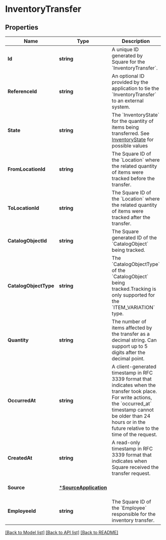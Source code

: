 # InventoryTransfer

## Properties
Name | Type | Description | Notes
------------ | ------------- | ------------- | -------------
**Id** | **string** | A unique ID generated by Square for the &#x60;InventoryTransfer&#x60;. | [optional] [default to null]
**ReferenceId** | **string** | An optional ID provided by the application to tie the &#x60;InventoryTransfer&#x60; to an external system. | [optional] [default to null]
**State** | **string** | The &#x60;InventoryState&#x60; for the quantity of items being transferred. See [InventoryState](#type-inventorystate) for possible values | [optional] [default to null]
**FromLocationId** | **string** | The Square ID of the &#x60;Location&#x60; where the related quantity of items were tracked before the transfer. | [optional] [default to null]
**ToLocationId** | **string** | The Square ID of the &#x60;Location&#x60; where the related quantity of items were tracked after the transfer. | [optional] [default to null]
**CatalogObjectId** | **string** | The Square generated ID of the &#x60;CatalogObject&#x60; being tracked. | [optional] [default to null]
**CatalogObjectType** | **string** | The &#x60;CatalogObjectType&#x60; of the &#x60;CatalogObject&#x60; being tracked.Tracking is only supported for the &#x60;ITEM_VARIATION&#x60; type. | [optional] [default to null]
**Quantity** | **string** | The number of items affected by the transfer as a decimal string. Can support up to 5 digits after the decimal point. | [optional] [default to null]
**OccurredAt** | **string** | A client-generated timestamp in RFC 3339 format that indicates when the transfer took place. For write actions, the &#x60;occurred_at&#x60; timestamp cannot be older than 24 hours or in the future relative to the time of the request. | [optional] [default to null]
**CreatedAt** | **string** | A read-only timestamp in RFC 3339 format that indicates when Square received the transfer request. | [optional] [default to null]
**Source** | [***SourceApplication**](SourceApplication.md) |  | [optional] [default to null]
**EmployeeId** | **string** | The Square ID of the &#x60;Employee&#x60; responsible for the inventory transfer. | [optional] [default to null]

[[Back to Model list]](../README.md#documentation-for-models) [[Back to API list]](../README.md#documentation-for-api-endpoints) [[Back to README]](../README.md)

